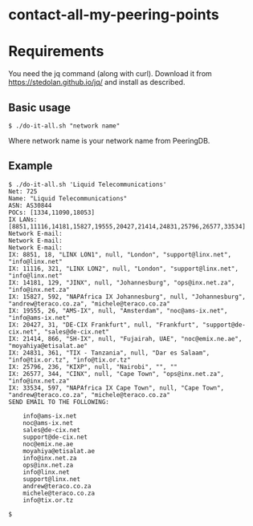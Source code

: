 # contact-all-my-peering-points

# Requirements

You need the jq command (along with curl). Download it from https://stedolan.github.io/jq/ and install as described.

## Basic usage

```
$ ./do-it-all.sh "network name"
```

Where network name is your network name from PeeringDB.

## Example

```
$ ./do-it-all.sh 'Liquid Telecommunications'
Net: 725
Name: "Liquid Telecommunications"
ASN: AS30844
POCs: [1334,11090,18053]
IX LANs: [8851,11116,14181,15827,19555,20427,21414,24831,25796,26577,33534]
Network E-mail: 
Network E-mail: 
Network E-mail: 
IX: 8851, 18, "LINX LON1", null, "London", "support@linx.net", "info@linx.net"
IX: 11116, 321, "LINX LON2", null, "London", "support@linx.net", "info@linx.net"
IX: 14181, 129, "JINX", null, "Johannesburg", "ops@inx.net.za", "info@inx.net.za"
IX: 15827, 592, "NAPAfrica IX Johannesburg", null, "Johannesburg", "andrew@teraco.co.za", "michele@teraco.co.za"
IX: 19555, 26, "AMS-IX", null, "Amsterdam", "noc@ams-ix.net", "info@ams-ix.net"
IX: 20427, 31, "DE-CIX Frankfurt", null, "Frankfurt", "support@de-cix.net", "sales@de-cix.net"
IX: 21414, 866, "SH-IX", null, "Fujairah, UAE", "noc@emix.ne.ae", "moyahiya@etisalat.ae"
IX: 24831, 361, "TIX - Tanzania", null, "Dar es Salaam", "info@tix.or.tz", "info@tix.or.tz"
IX: 25796, 236, "KIXP", null, "Nairobi", "", ""
IX: 26577, 344, "CINX", null, "Cape Town", "ops@inx.net.za", "info@inx.net.za"
IX: 33534, 597, "NAPAfrica IX Cape Town", null, "Cape Town", "andrew@teraco.co.za", "michele@teraco.co.za"
SEND EMAIL TO THE FOLLOWING:
	
	info@ams-ix.net
	noc@ams-ix.net
	sales@de-cix.net
	support@de-cix.net
	noc@emix.ne.ae
	moyahiya@etisalat.ae
	info@inx.net.za
	ops@inx.net.za
	info@linx.net
	support@linx.net
	andrew@teraco.co.za
	michele@teraco.co.za
	info@tix.or.tz

$
```

